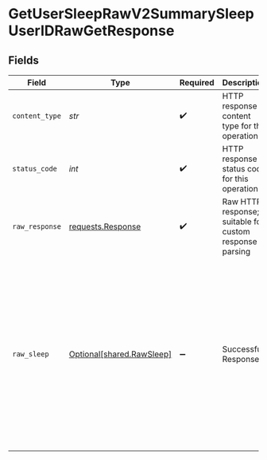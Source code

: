 # GetUserSleepRawV2SummarySleepUserIDRawGetResponse


## Fields

| Field                                                                                                                                                                                                                                                             | Type                                                                                                                                                                                                                                                              | Required                                                                                                                                                                                                                                                          | Description                                                                                                                                                                                                                                                       | Example                                                                                                                                                                                                                                                           |
| ----------------------------------------------------------------------------------------------------------------------------------------------------------------------------------------------------------------------------------------------------------------- | ----------------------------------------------------------------------------------------------------------------------------------------------------------------------------------------------------------------------------------------------------------------- | ----------------------------------------------------------------------------------------------------------------------------------------------------------------------------------------------------------------------------------------------------------------- | ----------------------------------------------------------------------------------------------------------------------------------------------------------------------------------------------------------------------------------------------------------------- | ----------------------------------------------------------------------------------------------------------------------------------------------------------------------------------------------------------------------------------------------------------------- |
| `content_type`                                                                                                                                                                                                                                                    | *str*                                                                                                                                                                                                                                                             | :heavy_check_mark:                                                                                                                                                                                                                                                | HTTP response content type for this operation                                                                                                                                                                                                                     |                                                                                                                                                                                                                                                                   |
| `status_code`                                                                                                                                                                                                                                                     | *int*                                                                                                                                                                                                                                                             | :heavy_check_mark:                                                                                                                                                                                                                                                | HTTP response status code for this operation                                                                                                                                                                                                                      |                                                                                                                                                                                                                                                                   |
| `raw_response`                                                                                                                                                                                                                                                    | [requests.Response](https://requests.readthedocs.io/en/latest/api/#requests.Response)                                                                                                                                                                             | :heavy_check_mark:                                                                                                                                                                                                                                                | Raw HTTP response; suitable for custom response parsing                                                                                                                                                                                                           |                                                                                                                                                                                                                                                                   |
| `raw_sleep`                                                                                                                                                                                                                                                       | [Optional[shared.RawSleep]](../../models/shared/rawsleep.md)                                                                                                                                                                                                      | :heavy_minus_sign:                                                                                                                                                                                                                                                | Successful Response                                                                                                                                                                                                                                               | {<br/>"sleep": [<br/>{<br/>"timestamp": "2023-10-11T13:26:04.540642+00:00",<br/>"data": {<br/>"data": "...provider_specific_data"<br/>},<br/>"provider_id": "d00f31c3-c27e-470c-91c3-0ed8731a33e1",<br/>"user_id": "2e967708-0079-489b-abf0-4275ef99dbe8",<br/>"source_id": 1,<br/>"priority_id": 1<br/>}<br/>]<br/>} |